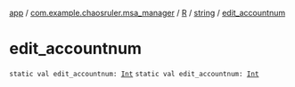 [app](../../../index.md) / [com.example.chaosruler.msa_manager](../../index.md) / [R](../index.md) / [string](index.md) / [edit_accountnum](.)

# edit_accountnum

`static val edit_accountnum: `[`Int`](https://kotlinlang.org/api/latest/jvm/stdlib/kotlin/-int/index.html)
`static val edit_accountnum: `[`Int`](https://kotlinlang.org/api/latest/jvm/stdlib/kotlin/-int/index.html)